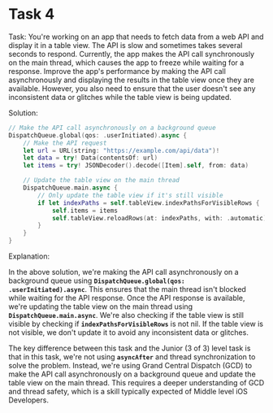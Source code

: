 # Task 4

Task: You're working on an app that needs to fetch data from a web API and
display it in a table view. The API is slow and sometimes takes several seconds
to respond. Currently, the app makes the API call synchronously on the main
thread, which causes the app to freeze while waiting for a response. Improve the
app's performance by making the API call asynchronously and displaying the
results in the table view once they are available. However, you also need to
ensure that the user doesn't see any inconsistent data or glitches while the
table view is being updated.

Solution:

```swift
// Make the API call asynchronously on a background queue
DispatchQueue.global(qos: .userInitiated).async {
    // Make the API request
    let url = URL(string: "https://example.com/api/data")!
    let data = try! Data(contentsOf: url)
    let items = try! JSONDecoder().decode([Item].self, from: data)

    // Update the table view on the main thread
    DispatchQueue.main.async {
        // Only update the table view if it's still visible
        if let indexPaths = self.tableView.indexPathsForVisibleRows {
            self.items = items
            self.tableView.reloadRows(at: indexPaths, with: .automatic)
        }
    }
}
```

Explanation:

In the above solution, we're making the API call asynchronously on a background
queue using **`DispatchQueue.global(qos: .userInitiated).async`**. This ensures
that the main thread isn't blocked while waiting for the API response. Once the
API response is available, we're updating the table view on the main thread
using **`DispatchQueue.main.async`**. We're also checking if the table view is
still visible by checking if **`indexPathsForVisibleRows`** is not nil. If the
table view is not visible, we don't update it to avoid any inconsistent data or
glitches.

The key difference between this task and the Junior (3 of 3) level task is that
in this task, we're not using **`asyncAfter`** and thread synchronization to
solve the problem. Instead, we're using Grand Central Dispatch (GCD) to make the
API call asynchronously on a background queue and update the table view on the
main thread. This requires a deeper understanding of GCD and thread safety,
which is a skill typically expected of Middle level iOS Developers.
